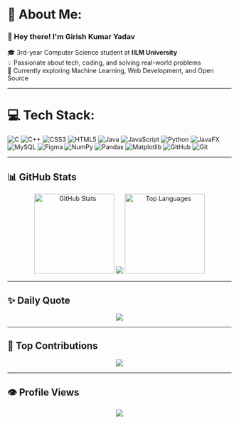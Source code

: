 # 💫 About Me:
### 👋 Hey there! I'm Girish Kumar Yadav  
🎓 3rd-year Computer Science student at **IILM University**  
💡 Passionate about tech, coding, and solving real-world problems  
🌱 Currently exploring Machine Learning, Web Development, and Open Source    

---

# 💻 Tech Stack:
![C](https://img.shields.io/badge/c-%2300599C.svg?style=for-the-badge&logo=c&logoColor=white)
![C++](https://img.shields.io/badge/c++-%2300599C.svg?style=for-the-badge&logo=c%2B%2B&logoColor=white)
![CSS3](https://img.shields.io/badge/css3-%231572B6.svg?style=for-the-badge&logo=css3&logoColor=white)
![HTML5](https://img.shields.io/badge/html5-%23E34F26.svg?style=for-the-badge&logo=html5&logoColor=white)
![Java](https://img.shields.io/badge/java-%23ED8B00.svg?style=for-the-badge&logo=openjdk&logoColor=white)
![JavaScript](https://img.shields.io/badge/javascript-%23323330.svg?style=for-the-badge&logo=javascript&logoColor=%23F7DF1E)
![Python](https://img.shields.io/badge/python-3670A0?style=for-the-badge&logo=python&logoColor=ffdd54)
![JavaFX](https://img.shields.io/badge/javafx-%23FF0000.svg?style=for-the-badge&logo=javafx&logoColor=white)
![MySQL](https://img.shields.io/badge/mysql-4479A1.svg?style=for-the-badge&logo=mysql&logoColor=white)
![Figma](https://img.shields.io/badge/figma-%23F24E1E.svg?style=for-the-badge&logo=figma&logoColor=white)
![NumPy](https://img.shields.io/badge/numpy-%23013243.svg?style=for-the-badge&logo=numpy&logoColor=white)
![Pandas](https://img.shields.io/badge/pandas-%23150458.svg?style=for-the-badge&logo=pandas&logoColor=white)
![Matplotlib](https://img.shields.io/badge/Matplotlib-%23ffffff.svg?style=for-the-badge&logo=Matplotlib&logoColor=black)
![GitHub](https://img.shields.io/badge/github-%23121011.svg?style=for-the-badge&logo=github&logoColor=white)
![Git](https://img.shields.io/badge/git-%23F05033.svg?style=for-the-badge&logo=git&logoColor=white)

---

## 📊 GitHub Stats
<div align="center">

<img src="https://github-readme-stats.vercel.app/api?username=G1r1shCodes&show_icons=true&theme=dark&hide_border=true&cache_seconds=1800" height="180" alt="GitHub Stats" />

<img src="https://streak-stats.demolab.com/?user=G1r1shCodes&theme=dark&hide_border=true&date_format=M%20j%5B%2C%20Y%5D&t=${new Date().getTime()}" />

<img src="https://github-readme-stats.vercel.app/api/top-langs/?username=G1r1shCodes&layout=compact&theme=dark&hide_border=true&cache_seconds=1800" height="180" alt="Top Languages" />

</div>

---

## ✨ Daily Quote
<div align="center">
  <img src="https://quotes-github-readme.vercel.app/api?type=horizontal&theme=dark" />
</div>

---

## 👥 Top Contributions
<div align="center">
  <img src="https://github-contributor-stats.vercel.app/api?username=G1r1shCodes&limit=5&theme=dark&combine_all_yearly_contributions=true" />
</div>

---

## 👁️ Profile Views
<div align="center">
  <img src="https://komarev.com/ghpvc/?username=G1r1shCodes&label=PROFILE+VIEWS&color=grey&style=flat-square" />
</div>
